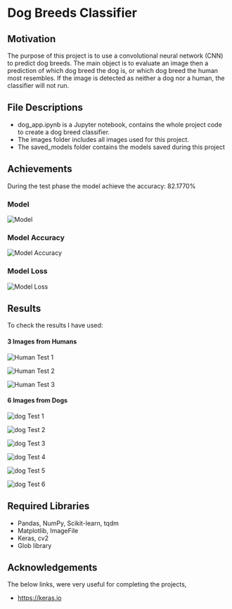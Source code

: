 # Dog Breeds Classifier

## Motivation

The purpose of this project is to use a convolutional neural network (CNN) to predict dog breeds. The main object is to evaluate an image then a prediction of which dog breed the dog is, or which dog breed the human most resembles. If the image is detected as neither a dog nor a human, the classifier will not run.


## File Descriptions 
- dog_app.ipynb is a Jupyter notebook, contains the whole project code to create a dog breed classifier.
- The images folder includes all images used for this project.
- The saved_models folder contains the models saved during this project


## Achievements 

During the test phase the model achieve the accuracy: 82.1770%

### Model

![Model](./images/model.png)

### Model Accuracy

![Model Accuracy](./images/model_accuracy.png)

### Model Loss

![Model Loss](./images/model_loss.png)



## Results 

To check the results I have used:

#### 3 Images from Humans

![Human Test 1](./images/human_test_1.png)

![Human Test 2](./images/human_test_2.png)

![Human Test 3](./images/human_test_3.png)


#### 6 Images from Dogs

![dog Test 1](./images/dog_test_1.png)

![dog Test 2](./images/dog_test_2.png)

![dog Test 3](./images/dog_test_3.png)

![dog Test 4](./images/dog_test_4.png)

![dog Test 5](./images/dog_test_5.png)

![dog Test 6](./images/dog_test_6.png)

## Required Libraries <a name="libraries"></a>

- Pandas, NumPy, Scikit-learn, tqdm
- Matplotlib, ImageFile
- Keras, cv2
- Glob library 


## Acknowledgements <a name="acknowledgements"></a>

The below links, were very useful for completing the projects,
- https://keras.io
